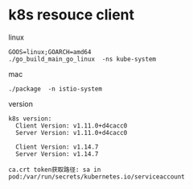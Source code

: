 # k8s resouce client

linux
```
GOOS=linux;GOARCH=amd64
./go_build_main_go_linux  -ns kube-system
```
mac
```
./package  -n istio-system
```

version
```
k8s version:
  Client Version: v1.11.0+d4cacc0
  Server Version: v1.11.0+d4cacc0

  Client Version: v1.14.7
  Server Version: v1.14.7
```
```
ca.crt token获取路径: sa in pod:/var/run/secrets/kubernetes.io/serviceaccount
```
